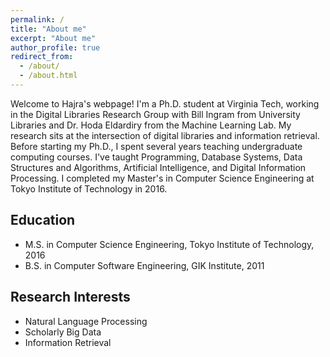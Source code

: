 ```yaml
---
permalink: /
title: "About me"
excerpt: "About me"
author_profile: true
redirect_from: 
  - /about/
  - /about.html
---
```


Welcome to Hajra's webpage! 
I'm a Ph.D. student at Virginia Tech, working in the Digital Libraries Research Group with Bill Ingram from University Libraries and Dr. Hoda Eldardiry from the Machine Learning Lab. My research sits at the intersection of digital libraries and information retrieval.
Before starting my Ph.D., I spent several years teaching undergraduate computing courses. I've taught Programming, Database Systems, Data Structures and Algorithms, Artificial Intelligence, and Digital Information Processing. I completed my Master's in Computer Science Engineering at Tokyo Institute of Technology in 2016. 

## Education
- M.S. in Computer Science Engineering, Tokyo Institute of Technology, 2016
- B.S. in Computer Software Engineering, GIK Institute, 2011

## Research Interests
- Natural Language Processing
- Scholarly Big Data
- Information Retrieval
